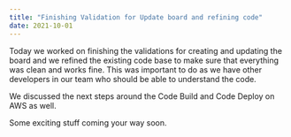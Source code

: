 ```yaml
---
title: "Finishing Validation for Update board and refining code"
date: 2021-10-01
---
```


Today we worked on finishing the validations for creating and updating the board and we refined the existing code base to make sure that everything was clean and works fine. This was important to do as we have other developers in our team who should be able to understand the code. 

We discussed the next steps around the Code Build and Code Deploy on AWS as well.

Some exciting stuff coming your way soon.